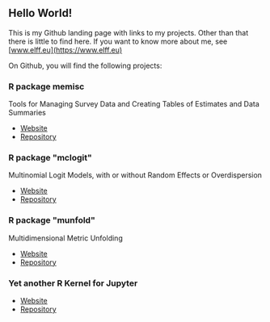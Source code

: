 ## Hello World! 

This is my Github landing page with links to my projects. Other than that there is little to find here. 
If you want to know more about me, see [www.elff.eu](https://www.elff.eu)

On Github, you will find the following projects:

### R package memisc
Tools for Managing Survey Data and Creating Tables of Estimates and Data Summaries
- [Website](https://melff.github.io/memisc/)
- [Repository](https://github.com/melff/memisc/)

### R package "mclogit"
Multinomial Logit Models, with or without Random Effects or Overdispersion
- [Website](https://melff.github.io/mclogit/)
- [Repository](https://github.com/melff/mclogit/)

### R package "munfold"
Multidimensional Metric Unfolding
- [Website](https://melff.github.io/munfold/)
- [Repository](https://github.com/melff/munfold/)

### Yet another R Kernel for Jupyter
- [Website](https://melff.github.io/RKernel/)
- [Repository](https://github.com/melff/RKernel/)

